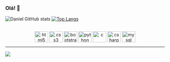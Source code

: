 ### Olá! 👋

![Daniel GitHub stats](https://github-readme-stats.vercel.app/api?username=DanielNoog&show_icons=true&theme=dracula)
[![Top Langs](https://github-readme-stats.vercel.app/api/top-langs/?username=DanielNoog&layout=compact&theme=dracula)](https://github.com/DanielNoog/github-readme-stats)
  
<div align="center" style="display: inline_block"><br/>
  <img align="center" height="35" width="42" alt="html5" src="https://cdn.jsdelivr.net/gh/devicons/devicon/icons/html5/html5-original.svg" />
  <img align="center" height="35" width="42" alt="css3" src="https://cdn.jsdelivr.net/gh/devicons/devicon/icons/css3/css3-original.svg" />
  <img align="center" height="35" width="42" alt="bootstrap" src="https://cdn.jsdelivr.net/gh/devicons/devicon/icons/bootstrap/bootstrap-original.svg" />
  <img align="center" height="35" width="42" alt="python" src="https://cdn.jsdelivr.net/gh/devicons/devicon/icons/python/python-original.svg" />
  <img align="center" height="35" width="42" alt="c" src="https://cdn.jsdelivr.net/gh/devicons/devicon/icons/c/c-original.svg" />
  <img align="center" height="35" width="42" alt="csharp" src="https://cdn.jsdelivr.net/gh/devicons/devicon/icons/csharp/csharp-original.svg" />
  <img align="center" height="35" width="42" alt="mysql" src="https://cdn.jsdelivr.net/gh/devicons/devicon/icons/mysql/mysql-original.svg" />
</div>

<hr>

<div>
  <a href="https://www.linkedin.com/in/danielndsilva/"><img src="https://img.shields.io/badge/LinkedIn-0077B5?style=for-the-badge&logo=linkedin&logoColor=white"/>

    
</div>
     

